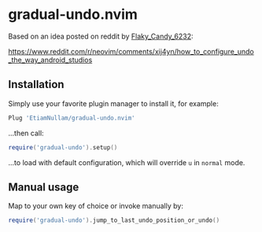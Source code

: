 # gradual-undo.nvim

Based on an idea posted on reddit by [Flaky_Candy_6232](https://www.reddit.com/user/Flaky_Candy_6232):

https://www.reddit.com/r/neovim/comments/xij4yn/how_to_configure_undo_the_way_android_studios

## Installation

Simply use your favorite plugin manager to install it, for example:

```lua
Plug 'EtiamNullam/gradual-undo.nvim'
```

...then call:

```lua
require('gradual-undo').setup()
```

...to load with default configuration, which will override `u` in `normal` mode.

## Manual usage

Map to your own key of choice or invoke manually by:
```lua
require('gradual-undo').jump_to_last_undo_position_or_undo()
```
